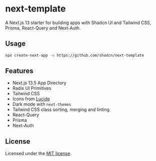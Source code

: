 # next-template

A Next.js 13 starter for building apps with Shadcn UI and Tailwind CSS, Prisma, React-Query and Next-Auth.

## Usage

```bash
npx create-next-app -e https://github.com/shadcn/next-template
```

## Features

- Next.js 13.5 App Directory
- Radix UI Primitives
- Tailwind CSS
- Icons from [Lucide](https://lucide.dev)
- Dark mode with `next-themes`
- Tailwind CSS class sorting, merging and linting.
- React-Query
- Prisma
- Next-Auth

## License

Licensed under the [MIT license](https://github.com/shadcn/ui/blob/main/LICENSE.md).
